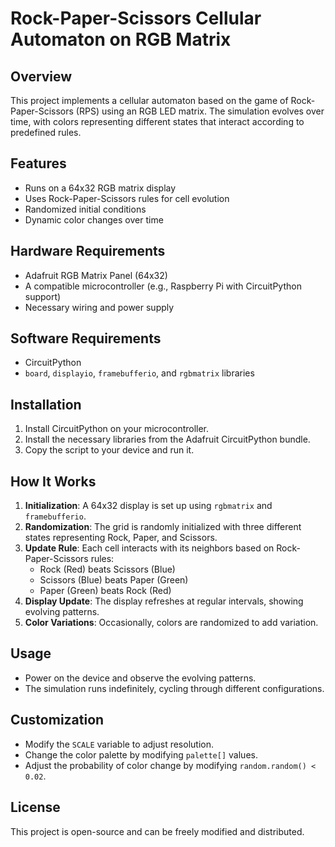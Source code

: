 # Rock-Paper-Scissors Cellular Automaton on RGB Matrix

## Overview
This project implements a cellular automaton based on the game of Rock-Paper-Scissors (RPS) using an RGB LED matrix. The simulation evolves over time, with colors representing different states that interact according to predefined rules.

## Features
- Runs on a 64x32 RGB matrix display
- Uses Rock-Paper-Scissors rules for cell evolution
- Randomized initial conditions
- Dynamic color changes over time

## Hardware Requirements
- Adafruit RGB Matrix Panel (64x32)
- A compatible microcontroller (e.g., Raspberry Pi with CircuitPython support)
- Necessary wiring and power supply

## Software Requirements
- CircuitPython
- `board`, `displayio`, `framebufferio`, and `rgbmatrix` libraries

## Installation
1. Install CircuitPython on your microcontroller.
2. Install the necessary libraries from the Adafruit CircuitPython bundle.
3. Copy the script to your device and run it.

## How It Works
1. **Initialization**: A 64x32 display is set up using `rgbmatrix` and `framebufferio`.
2. **Randomization**: The grid is randomly initialized with three different states representing Rock, Paper, and Scissors.
3. **Update Rule**: Each cell interacts with its neighbors based on Rock-Paper-Scissors rules:
   - Rock (Red) beats Scissors (Blue)
   - Scissors (Blue) beats Paper (Green)
   - Paper (Green) beats Rock (Red)
4. **Display Update**: The display refreshes at regular intervals, showing evolving patterns.
5. **Color Variations**: Occasionally, colors are randomized to add variation.

## Usage
- Power on the device and observe the evolving patterns.
- The simulation runs indefinitely, cycling through different configurations.

## Customization
- Modify the `SCALE` variable to adjust resolution.
- Change the color palette by modifying `palette[]` values.
- Adjust the probability of color change by modifying `random.random() < 0.02`.

## License
This project is open-source and can be freely modified and distributed.

